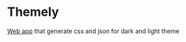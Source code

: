 # Themely
[Web app](https://deepp0925.github.io/Themely-App/) that generate css and json for dark and light theme	
